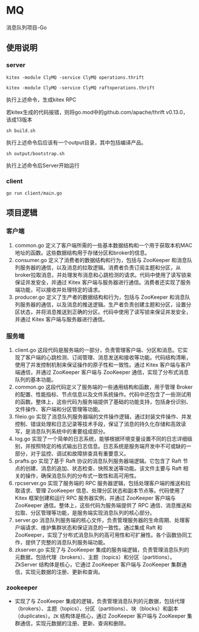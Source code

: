 # MQ
消息队列项目-Go

## 使用说明
### server
```
kitex -module ClyMQ -service ClyMQ operations.thrift

kitex -module ClyMQ -service ClyMQ raftoperations.thrift
```
执行上述命令，生成kitex RPC

若kitex生成的代码报错，则将go.mod中的github.com/apache/thrift v0.13.0，该成13版本

```
sh build.sh
```
执行上述命令后应该有一个output目录，其中包括编译产品。
```
sh output/bootstrap.sh
```
执行上述命令后Server开始运行
### client
```
go run client/main.go
```

## 项目逻辑
### 客户端
1. common.go
   定义了客户端所需的一些基本数据结构和一个用于获取本机MAC地址的函数。这些数据结构用于存储分区和broker的信息。
2. consumer.go
   定义了消费者的数据结构和行为，包括与 ZooKeeper 和消息队列服务器的通信，以及消息的拉取逻辑。消费者负责订阅主题和分区，从broker拉取消息，并处理发布消息和心跳检测的请求。代码中使用了读写锁来保证并发安全，并通过 Kitex 客户端与服务器进行通信。消费者还实现了服务端功能，可以接收并处理特定的请求。
3. producer.go
   定义了生产者的数据结构和行为，包括与 ZooKeeper 和消息队列服务器的通信，以及消息的推送逻辑。生产者负责创建主题和分区，设置分区状态，并将消息推送到正确的分区。代码中使用了读写锁来保证并发安全，并通过 Kitex 客户端与服务器进行通信。

### 服务端
1. client.go
   这段代码是服务端的一部分，负责管理客户端、分区和消息。它实现了客户端的心跳检测、订阅管理、消息发送和接收等功能。代码结构清晰，使用了并发控制机制来保证操作的原子性和一致性。通过 Kitex 客户端与客户端通信，并通过 ZooKeeper 客户端与 ZooKeeper 通信，实现了分布式消息队列的基本功能。
2. common.go
   这段代码定义了服务端的一些通用结构和函数，用于管理 Broker 的配置、性能指标、节点信息以及文件系统操作。代码中还包含了一些测试用的函数。整体上，这些代码为服务端提供了基础的功能支持，包括身份识别、文件操作、客户端和分区管理等功能。
3. fileio.go
   实现了消息队列服务器端的文件操作逻辑，通过封装文件操作、并发控制、错误处理和日志记录等技术手段，保证了消息的持久化存储和高效读写，是消息队列系统中的重要组成部分。
4. log.go
   实现了一个简单的日志系统，能够根据环境变量设置不同的日志详细级别，并按照特定的格式输出日志信息。日志系统是服务端开发中不可或缺的一部分，对于监控、调试和故障排查具有重要意义。
5. prafts.go
   实现了基于 Raft 协议的消息队列服务器端逻辑。它包含了 Raft 节点的创建、消息的追加、状态检查、快照发送等功能。该文件主要与 Raft 相关的操作，确保消息队列的分布式一致性和高可用性。
6. rpcserver.go
   实现了服务端的 RPC 服务器逻辑，包括处理客户端的推送和拉取请求、管理 ZooKeeper 信息、处理分区状态和副本节点等。代码使用了 Kitex 框架创建和运行 RPC 服务器实例，并通过 ZooKeeper 客户端与 ZooKeeper 通信。整体上，这些代码为服务端提供了 RPC 通信、消息推送和拉取、分区管理等功能，是服务端实现消息队列的核心部分。
7. server.go
   消息队列服务端的核心文件，负责管理服务器的生命周期、处理客户端请求、维护集群状态和保证消息的一致性。通过集成 Raft 和 ZooKeeper，实现了分布式消息队列的高可用性和可扩展性。各个函数协同工作，提供了完整的消息队列服务端功能。
8. zkserver.go
   实现了与 ZooKeeper 集成的服务端逻辑，负责管理消息队列的元数据，包括代理（brokers）、主题（topics）和分区（partitions）。ZkServer 结构体是核心，它通过 ZooKeeper 客户端与 ZooKeeper 集群通信，实现元数据的注册、更新和查询。

### zookeeper
- 实现了与 ZooKeeper 集成的逻辑，负责管理消息队列的元数据，包括代理（brokers）、主题（topics）、分区（partitions）、块（blocks）和副本（duplicates）。`ZK` 结构体是核心，通过 ZooKeeper 客户端与 ZooKeeper 集群通信，实现元数据的注册、更新、查询和删除。
